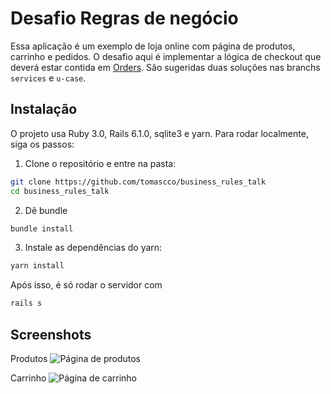# Desafio Regras de negócio

Essa aplicação é um exemplo de loja online com página de produtos, carrinho e pedidos. O desafio aqui é implementar a lógica de checkout que deverá estar contida em [Orders](app/controllers/orders_controller.rb). São sugeridas duas soluções nas branchs `services` e `u-case`.

## Instalação

O projeto usa Ruby 3.0, Rails 6.1.0, sqlite3 e yarn. Para rodar localmente, siga os passos:

1. Clone o repositório e entre na pasta:

```sh
git clone https://github.com/tomascco/business_rules_talk
cd business_rules_talk
```

2. Dê bundle

```sh
bundle install
```

3. Instale as dependências do yarn:

```sh
yarn install
```

Após isso, é só rodar o servidor com

```sh
rails s
```

## Screenshots

Produtos
![Página de produtos](https://i.imgur.com/RqtrsqV.jpg)

Carrinho
![Página de carrinho](https://i.imgur.com/fMVh1zD.jpg)
